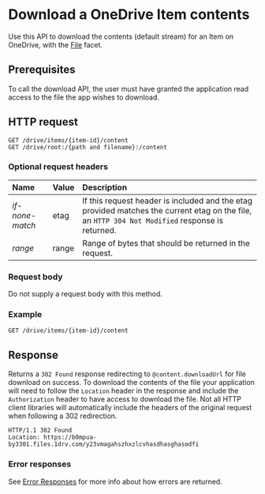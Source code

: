 ﻿# Download a OneDrive Item contents

Use this API to download the contents (default stream) for an Item on OneDrive, with the
[File][file-facet] facet.

## Prerequisites
To call the download API, the user must have granted the application read access
to the file the app wishes to download.

## HTTP request
<!-- { "blockType": "ignored" } -->
````
GET /drive/items/{item-id}/content
GET /drive/root:/{path and filename}:/content
````

### Optional request headers

| Name            | Value | Description                                                                                                                                     |
|:----------------|:------|:------------------------------------------------------------------------------------------------------------------------------------------------|
| _if-none-match_ | etag  | If this request header is included and the etag provided matches the current etag on the file, an `HTTP 304 Not Modified` response is returned. |
| _range_         | range | Range of bytes that should be returned in the request.                                                                                          |

### Request body

Do not supply a request body with this method.

### Example

<!-- { "blockType": "request", "name": "download-item-content" } -->
```
GET /drive/items/{item-id}/content
```

## Response

Returns a `302 Found` response redirecting to `@content.downloadUrl` for file download on success.
To download the contents of the file your application will need to follow
the `Location` header in the response and include the `Authorization` header
to have access to download the file. Not all HTTP client libraries will
automatically include the headers of the original request when following a 302
redirection.

<!-- { "blockType": "response", "@odata.type": "stream" } -->
```http
HTTP/1.1 302 Found
Location: https://b0mpua-by3301.files.1drv.com/y23vmagahszhxzlcvhasdhasghasodfi
```

### Error responses

See [Error Responses][error-response] for more info about
how errors are returned.

[error-response]: ../misc/errors.md
[file-facet]: ../facets/file_facet.md
